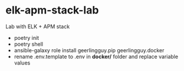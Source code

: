 # elk-apm-stack-lab
Lab with ELK + APM stack

- poetry init
- poetry shell
- ansible-galaxy role install geerlingguy.pip geerlingguy.docker
- rename .env.template to .env in **docker/** folder and replace variable values
